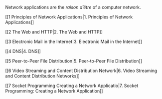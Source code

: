 Network applications are the *raison d’être* of a computer network.

[[1 Principles of Network Applications|1. Principles of Network Applications]]

[[2 The Web and HTTP|2. The Web and HTTP]]

[[3 Electronic Mail in the Internet|3. Electronic Mail in the Internet]]

[[4 DNS|4. DNS]]

[[5 Peer-to-Peer File Distribution|5. Peer-to-Peer File Distribution]]

[[6 Video Streaming and Content Distribution Network|6. Video Streaming and Content Distribution Networks]]

[[7 Socket Programming Creating a Network Applicatio|7. Socket Programming: Creating a Network Application]]